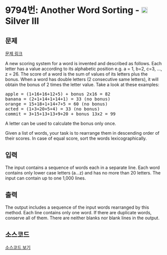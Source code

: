 # 9794번: Another Word Sorting - <img src="https://static.solved.ac/tier_small/8.svg" style="height:20px" /> Silver III

<!-- performance -->

<!-- 문제 제출 후 깃허브에 푸시를 했을 때 제출한 코드의 성능이 입력될 공간입니다.-->

<!-- end -->

## 문제

[문제 링크](https://boj.kr/9794)


<p>A new scoring system for a word is invented and described as follows. Each letter has a value according to its alphabetic position e.g. a = 1, b=2, c=3, ..., z = 26. The score of a word is the sum of values of its letters plus the bonus. When a word has double letters (2 consecutive same letters), it will obtain the bonus of 2 times the letter value. Take a look at these examples:</p>

<pre>apple = (1+16+16+12+5) + bonus 2x16 = 82
banana = (2+1+14+1+14+1) = 33 (no bonus)
orange = 15+18+1+14+7+5 = 60 (no bonus)
acted = (1+3+20+5+4) = 33 (no bonus)
commit = 3+15+13+13+9+20 + bonus 13x2 = 99</pre>

<p>A letter can be used to calculate the bonus only once.</p>

<p>Given a list of words, your task is to rearrange them in descending order of their scores. In case of equal score, sort the words lexicographically.</p>



## 입력


<p>The input contains a sequence of words each in a separate line. Each word contains only lower case letters (a...z) and has no more than 20 letters. The input can contain up to one 1,000 lines.</p>



## 출력


<p>The output includes a sequence of the input words rearranged by this method. Each line contains only one word. If there are duplicate words, conserve all of them. There are neither blanks nor blank lines in the output.</p>



## 소스코드

[소스코드 보기](Another%20Word%20Sorting.cpp)